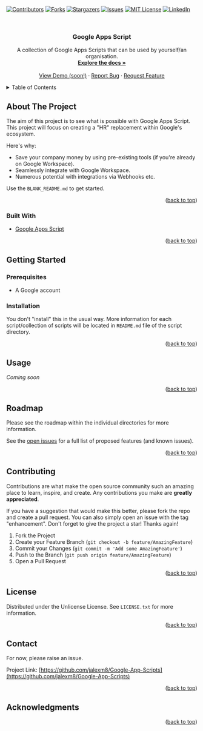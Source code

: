 <div id="top"></div>

[![Contributors][contributors-shield]][contributors-url]
[![Forks][forks-shield]][forks-url]
[![Stargazers][stars-shield]][stars-url]
[![Issues][issues-shield]][issues-url]
[![MIT License][license-shield]][license-url]
[![LinkedIn][linkedin-shield]][linkedin-url]



<!-- PROJECT LOGO -->
<br />
<div align="center">

  <h3 align="center">Google Apps Script</h3>

  <p align="center">
    A collection of Google Apps Scripts that can be used by yourself/an organisation.
    <br />
    <a href="https://github.com/jalexm8/Google-App-Scripts"><strong>Explore the docs »</strong></a>
    <br />
    <br />
    <a href="https://github.com/jalexm8/Google-App-Scripts">View Demo (soon!)</a>
    ·
    <a href="https://github.com/jalexm8/Google-App-Scripts/issues">Report Bug</a>
    ·
    <a href="https://github.com/jalexm8/Google-App-Scripts/issues">Request Feature</a>
  </p>
</div>



<!-- TABLE OF CONTENTS -->
<details>
  <summary>Table of Contents</summary>
  <ol>
    <li>
      <a href="#about-the-project">About The Project</a>
      <ul>
        <li><a href="#built-with">Built With</a></li>
      </ul>
    </li>
    <li>
      <a href="#getting-started">Getting Started</a>
      <ul>
        <li><a href="#prerequisites">Prerequisites</a></li>
        <li><a href="#installation">Installation</a></li>
      </ul>
    </li>
    <li><a href="#usage">Usage</a></li>
    <li><a href="#roadmap">Roadmap</a></li>
    <li><a href="#contributing">Contributing</a></li>
    <li><a href="#license">License</a></li>
    <li><a href="#contact">Contact</a></li>
    <li><a href="#acknowledgments">Acknowledgments</a></li>
  </ol>
</details>



<!-- ABOUT THE PROJECT -->
## About The Project

The aim of this project is to see what is possible with Google Apps Script. This project will focus on creating a "HR" replacement within Google's ecosystem.

Here's why:
* Save your company money by using pre-existing tools (if you're already on Google Workspace).
* Seamlessly integrate with Google Workspace.
* Numerous potential with integrations via Webhooks etc.

Use the `BLANK_README.md` to get started.

<p align="right">(<a href="#top">back to top</a>)</p>

### Built With
* [Google Apps Script](https://developers.google.com/apps-script)

<p align="right">(<a href="#top">back to top</a>)</p>

<!-- GETTING STARTED -->
## Getting Started

### Prerequisites
* A Google account

### Installation

You don't "install" this in the usual way. More information for each script/collection of scripts will be located in `README.md` file of the script directory.

<p align="right">(<a href="#top">back to top</a>)</p>



<!-- USAGE EXAMPLES -->
## Usage

_Coming soon_

<p align="right">(<a href="#top">back to top</a>)</p>

<!-- ROADMAP -->
## Roadmap
Please see the roadmap within the individual directories for more information.

See the [open issues](https://github.com/jalexm8/Google-App-Scripts/issues) for a full list of proposed features (and known issues).

<p align="right">(<a href="#top">back to top</a>)</p>

<!-- CONTRIBUTING -->
## Contributing

Contributions are what make the open source community such an amazing place to learn, inspire, and create. Any contributions you make are **greatly appreciated**.

If you have a suggestion that would make this better, please fork the repo and create a pull request. You can also simply open an issue with the tag "enhancement".
Don't forget to give the project a star! Thanks again!

1. Fork the Project
2. Create your Feature Branch (`git checkout -b feature/AmazingFeature`)
3. Commit your Changes (`git commit -m 'Add some AmazingFeature'`)
4. Push to the Branch (`git push origin feature/AmazingFeature`)
5. Open a Pull Request

<p align="right">(<a href="#top">back to top</a>)</p>

<!-- LICENSE -->
## License

Distributed under the Unlicense License. See `LICENSE.txt` for more information.

<p align="right">(<a href="#top">back to top</a>)</p>

<!-- CONTACT -->
## Contact

For now, please raise an issue.

Project Link: [https://github.com/jalexm8/Google-App-Scripts](https://github.com/jalexm8/Google-App-Scripts)

<p align="right">(<a href="#top">back to top</a>)</p>

<!-- ACKNOWLEDGMENTS -->
## Acknowledgments


<p align="right">(<a href="#top">back to top</a>)</p>



<!-- MARKDOWN LINKS & IMAGES -->
<!-- https://www.markdownguide.org/basic-syntax/#reference-style-links -->
[contributors-shield]: https://img.shields.io/github/contributors/jalexm8/Google-App-Scripts.svg?style=for-the-badge
[contributors-url]: https://github.com/jalexm8/Google-App-Scripts/graphs/contributors
[forks-shield]: https://img.shields.io/github/forks/jalexm8/Google-App-Scripts.svg?style=for-the-badge
[forks-url]: https://github.com/jalexm8/Google-App-Scripts/network/members
[stars-shield]: https://img.shields.io/github/stars/jalexm8/Google-App-Scripts.svg?style=for-the-badge
[stars-url]: https://github.com/jalexm8/Google-App-Scripts/stargazers
[issues-shield]: https://img.shields.io/github/issues/jalexm8/Google-App-Scripts?color=yellow&style=for-the-badge
[issues-url]: https://github.com/jalexm8/Google-App-Scripts/issues
[license-shield]: https://img.shields.io/github/license/jalexm8/Google-App-Scripts.svg?style=for-the-badge
[license-url]: https://github.com/jalexm8/Google-App-Scripts/blob/master/LICENSE.txt
[linkedin-shield]: https://img.shields.io/badge/-LinkedIn-black.svg?style=for-the-badge&logo=linkedin&colorB=555
[linkedin-url]: https://www.linkedin.com/in/jackalexander1008/